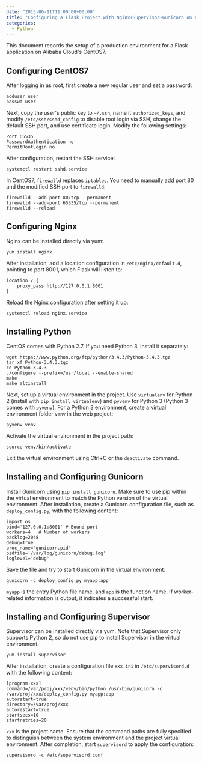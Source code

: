 ```yaml
---
date: "2015-06-11T11:00:00+00:00"
title: "Configuring a Flask Project with Nginx+Supervisor+Gunicorn on Alibaba Cloud CentOS7"
categories:
  - Python
---
```


This document records the setup of a production environment for a Flask application on Alibaba Cloud's CentOS7.

## Configuring CentOS7

After logging in as root, first create a new regular user and set a password:

``` 
adduser user
passwd user
```

Next, copy the user's public key to `~/.ssh`, name it `authorized_keys`, and modify `/etc/ssh/sshd_config` to disable root login via SSH, change the default SSH port, and use certificate login. Modify the following settings:

``` 
Port 65535
PasswordAuthentication no
PermitRootLogin no
```

After configuration, restart the SSH service:

``` 
systemctl restart sshd.service
```

In CentOS7, `firewalld` replaces `iptables`. You need to manually add port 80 and the modified SSH port to `firewalld`:

``` 
firewalld --add-port 80/tcp --permanent
firewalld --add-port 65535/tcp --permanent
firewalld --reload
```

## Configuring Nginx

Nginx can be installed directly via yum:

``` 
yum install nginx
```

After installation, add a location configuration in `/etc/nginx/default.d`, pointing to port 8001, which Flask will listen to:

``` 
location / {
	proxy_pass http://127.0.0.1:8001
}
```

Reload the Nginx configuration after setting it up:

``` 
systemctl reload nginx.service
```

## Installing Python

CentOS comes with Python 2.7. If you need Python 3, install it separately:

``` 
wget https://www.python.org/ftp/python/3.4.3/Python-3.4.3.tgz
tar xf Python-3.4.3.tgz
cd Python-3.4.3
./configure --prefix=/usr/local --enable-shared
make
make altinstall
```

Next, set up a virtual environment in the project. Use `virtualenv` for Python 2 (install with `pip install virtualenv`) and `pyvenv` for Python 3 (Python 3 comes with `pyvenv`). For a Python 3 environment, create a virtual environment folder `venv` in the web project:

``` 
pyvenv venv
```

Activate the virtual environment in the project path:

``` 
source venv/bin/activate
```

Exit the virtual environment using Ctrl+C or the `deactivate` command.

## Installing and Configuring Gunicorn

Install Gunicorn using `pip install gunicorn`. Make sure to use pip within the virtual environment to match the Python version of the virtual environment. After installation, create a Gunicorn configuration file, such as `deploy_config.py`, with the following content:

``` 
import os
bind='127.0.0.1:8001' # Bound port
workers=4	# Number of workers
backlog=2048
debug=True
proc_name='gunicorn.pid'
pidfile='/var/log/gunicorn/debug.log'
loglevel='debug'
```

Save the file and try to start Gunicorn in the virtual environment:

``` 
gunicorn -c deploy_config.py myapp:app
```

`myapp` is the entry Python file name, and `app` is the function name. If worker-related information is output, it indicates a successful start.

## Installing and Configuring Supervisor

Supervisor can be installed directly via yum. Note that Supervisor only supports Python 2, so do not use pip to install Supervisor in the virtual environment.

``` 
yum install supervisor
```

After installation, create a configuration file `xxx.ini` in `/etc/supervisord.d` with the following content:

``` 
[program:xxx]
command=/var/proj/xxx/venv/bin/python /usr/bin/gunicorn -c /var/proj/xxx/deploy_config.py myapp:app
autorstart=true
directory=/var/proj/xxx
autorestart=true
startsecs=10
startretries=20
```

`xxx` is the project name. Ensure that the command paths are fully specified to distinguish between the system environment and the project virtual environment. After completion, start `supervisord` to apply the configuration:

``` 
supervisord -c /etc/supervisord.conf
```

